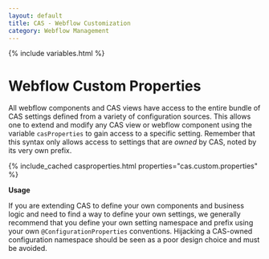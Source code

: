 ```yaml
---
layout: default
title: CAS - Webflow Customization
category: Webflow Management
---
```


{% include variables.html %}

# Webflow Custom Properties

All webflow components and CAS views have access to the entire bundle of CAS settings 
defined from a variety of configuration sources. This allows one to extend and modify 
any CAS view or webflow component using the variable `casProperties` to gain access to 
a specific setting. Remember that this syntax only allows access to settings 
that are *owned* by CAS, noted by its very own prefix.

{% include_cached casproperties.html properties="cas.custom.properties" %}

<div class="alert alert-info"><strong>Usage</strong>
<p>If you are extending CAS to define your own components and business logic and need to find a way to define your own settings, 
we generally recommend that you define your own setting namespace and prefix using your own <code>@ConfigurationProperties</code>
conventions. Hijacking a CAS-owned configuration namespace should be seen as a poor design choice and must be avoided.</p></div>
